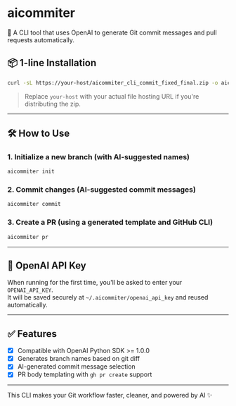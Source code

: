 # aicommiter

🚀 A CLI tool that uses OpenAI to generate Git commit messages and pull requests automatically.

## 📦 1-line Installation

```bash
curl -sL https://your-host/aicommiter_cli_commit_fixed_final.zip -o aicommiter.zip && unzip aicommiter.zip && cd aicommiter && pip install -r requirements.txt && pip install -e .
```

> Replace `your-host` with your actual file hosting URL if you're distributing the zip.

---

## 🛠 How to Use

### 1. Initialize a new branch (with AI-suggested names)

```bash
aicommiter init
```

### 2. Commit changes (AI-suggested commit messages)

```bash
aicommiter commit
```

### 3. Create a PR (using a generated template and GitHub CLI)

```bash
aicommiter pr
```

---

## 🔐 OpenAI API Key

When running for the first time, you'll be asked to enter your `OPENAI_API_KEY`.  
It will be saved securely at `~/.aicommiter/openai_api_key` and reused automatically.

---

## ✅ Features

- [x] Compatible with OpenAI Python SDK >= 1.0.0
- [x] Generates branch names based on git diff
- [x] AI-generated commit message selection
- [x] PR body templating with `gh pr create` support

---

This CLI makes your Git workflow faster, cleaner, and powered by AI ✨
